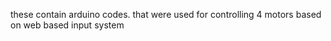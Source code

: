 these contain arduino codes. that were used for controlling 4 motors based on web based input system
